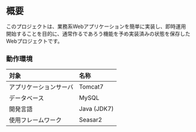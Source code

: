 # 概要

このプロジェクトは、業務系Webアプリケーションを簡単に実装し、即時運用開始することを目的に、通常作るであろう機能を予め実装済みの状態を保存したWebプロジェクトです。

## 動作環境

対象|名称
:--|:--
アプリケーションサーバ|Tomcat7
データベース|MySQL
開発言語|Java (JDK7)
使用フレームワーク|Seasar2


<link rel="stylesheet" href="https://maxcdn.bootstrapcdn.com/bootstrap/3.3.6/css/bootstrap.min.css">
<style>
  h1 {font-size: 24px; font-weight: bold;}
  h2 {font-size: 18px; font-weight: bold;}
</style>
<script src="https://maxcdn.bootstrapcdn.com/bootstrap/3.3.6/js/bootstrap.min.js"></script>
